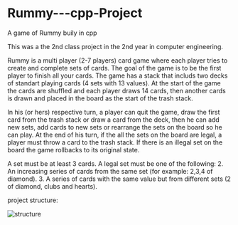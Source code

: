 # Rummy---cpp-Project
A game of Rummy buily in cpp

This was a the 2nd class project in the 2nd year in computer engineering.

Rummy is a multi player (2-7 players) card game where each player tries to create and complete sets of cards.
The goal of the game is to be the first player to finish all your cards.
The game has a stack that includs two decks of standart playing cards (4 sets with 13 values).
At the start of the game the cards are shuffled and each player draws 14 cards, then another cards is drawn and placed in the board as the start of the trash stack.

In his (or hers) respective turn, a player can quit the game, draw the first card from the trash stack or draw a card from the deck, then he can add new sets, add cards to new sets or rearrange the sets on the board so he can play.
At the end of his turn, if the all the sets on the board are legal, a player must throw a card to the trash stack.
If there is an illegal set on the board the game rollbacks to its original state.

A set must be at least 3 cards.
A legal set must be one of the following:
2. An increasing series of cards from the same set (for example: 2,3,4 of diamond).
3. A series of cards with the same value but from different sets (2 of diamond, clubs and hearts).

project structure:

![structure](https://user-images.githubusercontent.com/102590409/222125717-34b66d16-7266-4a4f-9725-a9d98e1d8ebc.jpg)
